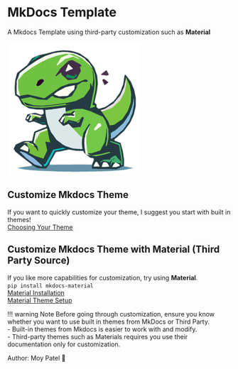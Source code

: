 # MkDocs Template
A Mkdocs Template using third-party customization such as **Material**

<img src='img/trex.png' width=300/>

## Customize Mkdocs Theme
If you want to quickly customize your theme, I suggest you start with built in themes!  
[Choosing Your Theme](https://www.mkdocs.org/user-guide/choosing-your-theme/)


## Customize Mkdocs Theme with Material (Third Party Source)
If you like more capabilities for customization, try using **Material**.   
`pip install mkdocs-material`     
[Material Installation](https://squidfunk.github.io/mkdocs-material/getting-started/)  
[Material Theme Setup](https://squidfunk.github.io/mkdocs-material/customization/?h=theme#setup-and-theme-structure)

!!! warning Note
    Before going through customization, ensure you know whether you want to use built in themes from MkDocs or Third Party.  
    - Built-in themes from Mkdocs is easier to work with and modify.  
    - Third-party themes such as Materials requires you use their documentation only for customization. 

Author: Moy Patel 🦖